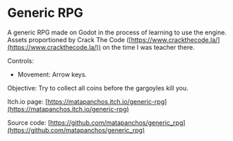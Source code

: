 # Generic RPG

​A generic RPG made on Godot in the process of learning to use the engine.  
Assets proportioned by Crack The Code​ ([https://www.crackthecode.la/](https://www.crackthecode.la/)​) on the time I was teacher there.

Controls:

- Movement: Arrow keys. 

Objective: Try to collect all coins before the gargoyles kill you.

Itch.io page: [https://matapanchos.itch.io/generic-rpg](https://matapanchos.itch.io/generic-rpg)

Source code: [https://github.com/matapanchos/generic_rpg](https://github.com/matapanchos/generic_rpg)
